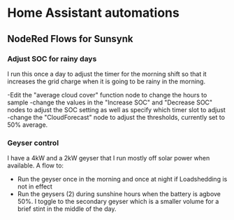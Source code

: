 # Home Assistant automations
## NodeRed Flows for Sunsynk 
### Adjust SOC for rainy days
I run this once a day to adjust the timer for the morning shift so that it increases the grid charge when it is going to be rainy in the morning. 

-Edit the "average cloud cover" function node to change the hours to sample 
-change the values in the "Increase SOC" and "Decrease SOC" nodes to adjust the SOC setting as well as specify which timer slot to adjust
-change the "CloudForecast" node to adjust the thresholds, currently set to 50% average. 

### Geyser control
I have a 4kW and a 2kW geyser that I run mostly off solar power when available.
A flow to:
- Run the geyser once in the morning and once at night if Loadshedding is not in effect
- Run the geysers (2) during sunshine hours when the battery is agbove 50%. I toggle to the secondary geyser which is a smaller volume for a brief stint in the middle of the day.
